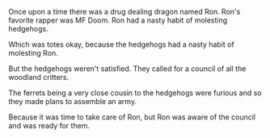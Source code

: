 Once upon a time there was a drug dealing dragon named Ron. Ron's favorite rapper was MF Doom. Ron had a nasty habit of molesting hedgehogs.

Which was totes okay, because the hedgehogs had a nasty habit of molesting Ron.

But the hedgehogs weren't satisfied. They called for a council of all the woodland critters.  

The ferrets being a very close cousin to the hedgehogs were furious and so they made plans to assemble an army.


Because it was time to take care of Ron, but Ron was aware of the council and was ready for them.
